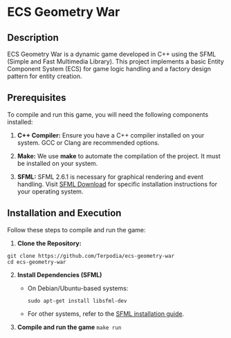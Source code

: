 # ECS Geometry War

## Description

ECS Geometry War is a dynamic game developed in C++ using the SFML (Simple and Fast Multimedia Library). This project implements a basic Entity Component System (ECS) for game logic handling and a factory design pattern for entity creation.

## Prerequisites

To compile and run this game, you will need the following components installed:

1. **C++ Compiler:** Ensure you have a C++ compiler installed on your system. GCC or Clang are recommended options.

2. **Make:** We use __make__ to automate the compilation of the project. It must be installed on your system.

3. **SFML:** SFML 2.6.1 is necessary for graphical rendering and event handling. Visit [SFML Download](https://www.sfml-dev.org/) for specific installation instructions for your operating system.

## Installation and Execution

Follow these steps to compile and run the game:

1. **Clone the Repository:**
 ```
git clone https://github.com/Terpodia/ecs-geometry-war
cd ecs-geometry-war

 ```  
2. **Install Dependencies (SFML)**
   + On Debian/Ubuntu-based systems:
     ```
     sudo apt-get install libsfml-dev
     ```
   + For other systems, refer to the [SFML installation guide](https://www.sfml-dev.org/download.php).
     
3. **Compile and run the game**
   ```make run```
